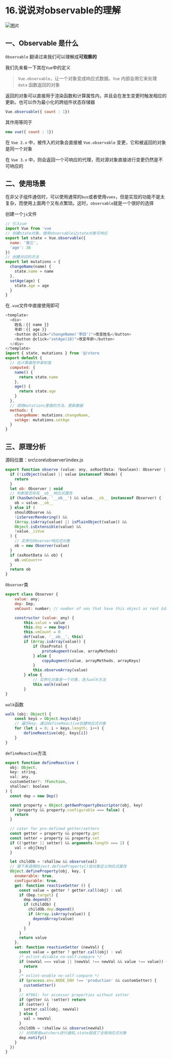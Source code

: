 # 16.说说对observable的理解

![图片](https://cdn.jsdelivr.net/gh/IceRain-mvc/cdn/img/640-20210928222821689)

## 一、Observable 是什么

`Observable` 翻译过来我们可以理解成**可观察的**

我们先来看一下其在`Vue`中的定义

> `Vue.observable`，让一个对象变成响应式数据。`Vue` 内部会用它来处理 `data` 函数返回的对象

返回的对象可以直接用于渲染函数和计算属性内，并且会在发生变更时触发相应的更新。也可以作为最小化的跨组件状态存储器

```js
Vue.observable({ count : 1})
```

其作用等同于

```js
new vue({ count : 1})
```

在 `Vue 2.x` 中，被传入的对象会直接被 `Vue.observable` 变更，它和被返回的对象是同一个对象

在 `Vue 3.x` 中，则会返回一个可响应的代理，而对源对象直接进行变更仍然是不可响应的

## 二、使用场景

在非父子组件通信时，可以使用通常的`bus`或者使用`vuex`，但是实现的功能不是太复杂，而使用上面两个又有点繁琐。这时，`observable`就是一个很好的选择

创建一个`js`文件

```js
// 引入vue
import Vue from 'vue
// 创建state对象，使用observable让state对象可响应
export let state = Vue.observable({
  name: '张三',
  'age': 38
})
// 创建对应的方法
export let mutations = {
  changeName(name) {
    state.name = name
  },
  setAge(age) {
    state.age = age
  }
}
```

在`.vue`文件中直接使用即可

```js
<template>
  <div>
    姓名：{{ name }}
    年龄：{{ age }}
    <button @click="changeName('李四')">改变姓名</button>
    <button @click="setAge(18)">改变年龄</button>
  </div>
</template>
import { state, mutations } from '@/store
export default {
  // 在计算属性中拿到值
  computed: {
    name() {
      return state.name
    },
    age() {
      return state.age
    }
  },
  // 调用mutations里面的方法，更新数据
  methods: {
    changeName: mutations.changeName,
    setAge: mutations.setAge
  }
}
```

## 三、原理分析

源码位置：src\core\observer\index.js

```js
export function observe (value: any, asRootData: ?boolean): Observer | void {
  if (!isObject(value) || value instanceof VNode) {
    return
  }
  let ob: Observer | void
  // 判断是否存在__ob__响应式属性
  if (hasOwn(value, '__ob__') && value.__ob__ instanceof Observer) {
    ob = value.__ob__
  } else if (
    shouldObserve &&
    !isServerRendering() &&
    (Array.isArray(value) || isPlainObject(value)) &&
    Object.isExtensible(value) &&
    !value._isVue
  ) {
    // 实例化Observer响应式对象
    ob = new Observer(value)
  }
  if (asRootData && ob) {
    ob.vmCount++
  }
  return ob
}
```

`Observer`类

```js
export class Observer {
    value: any;
    dep: Dep;
    vmCount: number; // number of vms that have this object as root $data

    constructor (value: any) {
        this.value = value
        this.dep = new Dep()
        this.vmCount = 0
        def(value, '__ob__', this)
        if (Array.isArray(value)) {
            if (hasProto) {
                protoAugment(value, arrayMethods)
            } else {
                copyAugment(value, arrayMethods, arrayKeys)
            }
            this.observeArray(value)
        } else {
            // 实例化对象是一个对象，进入walk方法
            this.walk(value)
        }
}
```

`walk`函数

```js
walk (obj: Object) {
    const keys = Object.keys(obj)
    // 遍历key，通过defineReactive创建响应式对象
    for (let i = 0; i < keys.length; i++) {
        defineReactive(obj, keys[i])
    }
}
```

`defineReactive`方法

```js
export function defineReactive (
  obj: Object,
  key: string,
  val: any,
  customSetter?: ?Function,
  shallow?: boolean
) {
  const dep = new Dep()

  const property = Object.getOwnPropertyDescriptor(obj, key)
  if (property && property.configurable === false) {
    return
  }

  // cater for pre-defined getter/setters
  const getter = property && property.get
  const setter = property && property.set
  if ((!getter || setter) && arguments.length === 2) {
    val = obj[key]
  }

  let childOb = !shallow && observe(val)
  // 接下来调用Object.defineProperty()给对象定义响应式属性
  Object.defineProperty(obj, key, {
    enumerable: true,
    configurable: true,
    get: function reactiveGetter () {
      const value = getter ? getter.call(obj) : val
      if (Dep.target) {
        dep.depend()
        if (childOb) {
          childOb.dep.depend()
          if (Array.isArray(value)) {
            dependArray(value)
          }
        }
      }
      return value
    },
    set: function reactiveSetter (newVal) {
      const value = getter ? getter.call(obj) : val
      /* eslint-disable no-self-compare */
      if (newVal === value || (newVal !== newVal && value !== value)) {
        return
      }
      /* eslint-enable no-self-compare */
      if (process.env.NODE_ENV !== 'production' && customSetter) {
        customSetter()
      }
      // #7981: for accessor properties without setter
      if (getter && !setter) return
      if (setter) {
        setter.call(obj, newVal)
      } else {
        val = newVal
      }
      childOb = !shallow && observe(newVal)
      // 对观察者watchers进行通知,state就成了全局响应式对象
      dep.notify()
    }
  })
}
```